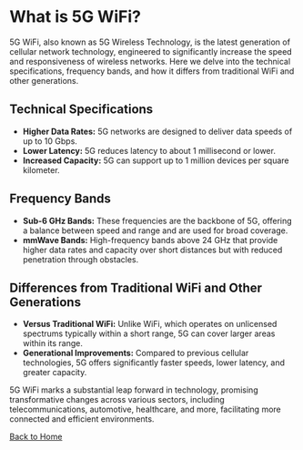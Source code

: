 # What is 5G WiFi?

5G WiFi, also known as 5G Wireless Technology, is the latest generation of cellular network technology, engineered to significantly increase the speed and responsiveness of wireless networks. Here we delve into the technical specifications, frequency bands, and how it differs from traditional WiFi and other generations.

## Technical Specifications
- **Higher Data Rates:** 5G networks are designed to deliver data speeds of up to 10 Gbps.
- **Lower Latency:** 5G reduces latency to about 1 millisecond or lower.
- **Increased Capacity:** 5G can support up to 1 million devices per square kilometer.

## Frequency Bands
- **Sub-6 GHz Bands:** These frequencies are the backbone of 5G, offering a balance between speed and range and are used for broad coverage.
- **mmWave Bands:** High-frequency bands above 24 GHz that provide higher data rates and capacity over short distances but with reduced penetration through obstacles.

## Differences from Traditional WiFi and Other Generations
- **Versus Traditional WiFi:** Unlike WiFi, which operates on unlicensed spectrums typically within a short range, 5G can cover larger areas within its range.
- **Generational Improvements:** Compared to previous cellular technologies, 5G offers significantly faster speeds, lower latency, and greater capacity.

5G WiFi marks a substantial leap forward in technology, promising transformative changes across various sectors, including telecommunications, automotive, healthcare, and more, facilitating more connected and efficient environments.

[Back to Home](README.md)
